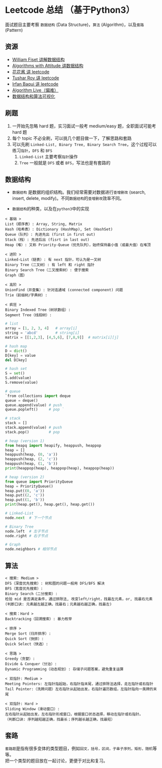 # Leetcode 总结 （基于Python3）

面试题目主要考察 `数据结构` (Data Structure)，`算法` (Algorithm)，以及`套路` (Pattern)

## 资源
* [William Fiset 讲解数据结构](https://www.youtube.com/user/purpongie/playlists)
* [Algorithms with Attitude 讲数据结构](https://www.youtube.com/channel/UCUGQA2H6AXFolADHf9mBb4Q/playlists)
* [花花酱 讲 leetcode](https://www.youtube.com/user/xxfflower/playlists)
* [Tushar Roy 讲 leetcode](https://www.youtube.com/user/tusharroy2525/playlists)
* [Irfan Baqui 讲 leetcode](https://www.youtube.com/channel/UCYvQTh9aUgPZmVH0wNHFa1A/playlists)
* [Algorithm Live（偏难）](https://www.youtube.com/channel/UCBLr7ISa_YDy5qeATupf26w/videos)
* [数据结构和算法可视化](https://visualgo.net/zh)

## 刷题
1. 一开始先忽略 hard 题，实习面试一般考 medium/easy 题，全职面试可能考 hard 题
2. 每个 topic 不必全刷，可以挑几个题目做一下，了解思路和套路
3. 可以先刷 `Linked-List, Binary Tree, Binary Search Tree`，这个过程可以练习`指针`，`DFS` 和 `BFS`
	1. `Linked-List` 主要考察`指针`操作
	2. `Tree` 一般就是 `DFS` 或者 `BFS`，写法也是有套路的

## 数据结构 
* `数据结构` 是数据的组织结构。我们经常需要对数据进行`查增删改` (search, insert, delete, modify)。不同`数据结构`的`查增删改`效率不同。

* `数据结构`的种类，以及在`python3`中的实现

```
< 基础 >
List（顺序表）: Array, String, Matrix
Hash（哈希表）: Dictionary (HashMap), Set (HashSet)
Queue（队列）: 先进先出 (first in first out)
Stack（栈）: 先进后出 (fisrt in last out)
Heap（堆）: 又称 Priority-Queue（优先队列），始终保持最小值（或最大值）在堆顶

< 进阶 >
Linked-List（链表）: 有 next 指针，可认为是一叉树
Binary Tree（二叉树）: 有 left 和 right 指针
Binary Search Tree（二叉搜索树）: 便于搜索
Graph（图）

< 高阶 >
UnionFind（并查集）: 针对连通域 (connected component) 问题 
Trie（前缀树/字典树）:

< 疯狂 >
Binary Indexed Tree（树状数组）:
Segment Tree（线段树）:
```

``` python
# list
array = [1, 2, 3, 4]   # array[i]
string = 'abcd'        # string[i]
matrix = [[1,2,3], [4,5,6], [7,8,9]]  # matrix[i][j]

# hash map
D = dict()
D[key] = value
del D[key]

# hash set
S = set()
S.add(value)
S.remove(value)

# queue
`from collections import deque
queue = deque()
queue.append(value) # push
queue.popleft()     # pop `

# stack
stack = []
stack.append(value) # push
stack.pop()         # pop

# heap (version 1)
from heapq import heapify, heappush, heappop
heap = []
heappush(heap, (0, 'a'))
heappush(heap, (2, 'c'))
heappush(heap, (1, 'b'))
print(heappop(heap), heappop(heap), heappop(heap))

# heap (version 2)
from queue import PriorityQueue
heap = PriorityQueue()
heap.put((0, 'a'))
heap.put((2, 'c'))
heap.put((1, 'b'))
print(heap.get(), heap.get(), heap.get())

# Linked-List
node.next  # 下一个节点

# Binary Tree
node.left  # 左子节点
node.right # 右子节点

# Graph
node.neighbors # 相邻节点
```

## 算法

```
< 搜索: Medium >
DFS（深度优先搜索）: 树和图的问题一般用 DFS/BFS 解决
BFS（宽度优先搜索）:
Binary Search（二分搜索）: 
检验 mid 是否满足条件，通过排除法, 改变left/right，找最左元素，or, 找最右元素
(判断口诀: 元素越左越正确，找最右；元素越右越正确，找最左)

< 搜索：Hard >
Backtracking（回溯搜索）: 暴力枚举

< 排序 >
Merge Sort（归并排序）:
Quick Sort（快排）:
Quick Select（快选）:

< 思路 >
Greedy（贪婪）: 
Divide & Conquer（分治）: 
Dynamic Programming（动态规划）: 存储子问题答案，避免重复运算

< 双指针: Medium >
Meeting Pointers: 左指针指起始，右指针指末尾，通过排除法选择，走左指针或右指针
Tail Pointer:（洗牌问题）左右指针从起始出发，右指针遍历数组，左指针指向一类牌的末尾

< 双指针: Hard >
Sliding Window（滑动窗口）: 
左右指针从起始出发，左右指针形成窗口，根据窗口状态选择，移动左指针或右指针。
（判断口诀: 序列越短越正确，找最长；序列越长越正确，找最短）

```

## 套路
`套路题`是指有很多变体的类型题目，例如`回文，括号，区间，子串子序列，矩形，随机`等等。  
把一个类型的题目放在一起讨论，更便于对比和复习。
